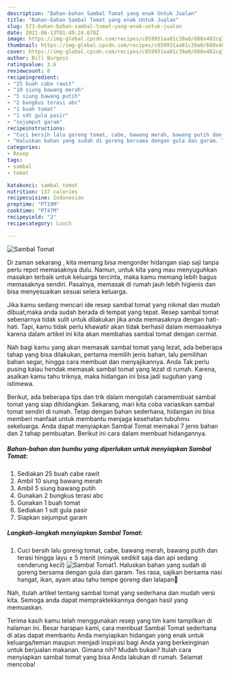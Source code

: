 ```yaml
---
description: "Bahan-bahan Sambal Tomat yang enak Untuk Jualan"
title: "Bahan-bahan Sambal Tomat yang enak Untuk Jualan"
slug: 573-bahan-bahan-sambal-tomat-yang-enak-untuk-jualan
date: 2021-06-13T01:49:24.678Z
image: https://img-global.cpcdn.com/recipes/c859931aa01c39a0/680x482cq70/sambal-tomat-foto-resep-utama.jpg
thumbnail: https://img-global.cpcdn.com/recipes/c859931aa01c39a0/680x482cq70/sambal-tomat-foto-resep-utama.jpg
cover: https://img-global.cpcdn.com/recipes/c859931aa01c39a0/680x482cq70/sambal-tomat-foto-resep-utama.jpg
author: Bill Burgess
ratingvalue: 3.6
reviewcount: 8
recipeingredient:
- "25 buah cabe rawit"
- "10 siung bawang merah"
- "5 siung bawang putih"
- "2 bungkus terasi abc"
- "1 buah tomat"
- "1 sdt gula pasir"
- "sejumput garam"
recipeinstructions:
- "Cuci bersih lalu goreng tomat, cabe, bawang merah, bawang putih dan terasi hingga layu ± 5 menit (minyak sedikit saja dan api sedang cenderung kecil)"
- "Haluskan bahan yang sudah di goreng bersama dengan gula dan garam. Tes rasa, sajikan bersama nasi hangat, ikan, ayam atau tahu tempe goreng dan lalapan🤤"
categories:
- Resep
tags:
- sambal
- tomat

katakunci: sambal tomat 
nutrition: 137 calories
recipecuisine: Indonesian
preptime: "PT19M"
cooktime: "PT47M"
recipeyield: "2"
recipecategory: Lunch

---
```



![Sambal Tomat](https://img-global.cpcdn.com/recipes/c859931aa01c39a0/680x482cq70/sambal-tomat-foto-resep-utama.jpg)

Di zaman  sekarang , kita memang bisa mengorder hidangan siap saji tanpa perlu repot memasaknya dulu. Namun, untuk kita yang mau menyuguhkan masakan terbaik untuk keluarga tercinta, maka kamu memang lebih bagus memasaknya sendiri. Pasalnya, memasak di rumah jauh lebih higienis dan bisa menyesuaikan sesuai selera keluarga.

Jika kamu sedang mencari ide resep sambal tomat yang nikmat dan mudah dibuat,maka anda sudah berada di tempat yang tepat. Resep sambal tomat  sebenarnya tidak sulit untuk dilakukan jika anda memasaknya dengan hati-hati. Tapi, kamu tidak perlu khawatir akan tidak berhasil dalam memasaknya 
karena dalam artikel ini kita akan membahas sambal tomat dengan cermat.  



Nah bagi kamu yang akan memasak sambal tomat yang lezat, ada beberapa tahap yang bisa dilakukan, pertama memilih jenis bahan, lalu pemilihan bahan segar, hingga cara membuat dan menyajikannya. Anda Tak perlu pusing kalau hendak memasak sambal tomat yang lezat di rumah. Karena, asalkan kamu  tahu triknya, maka hidangan ini bisa jadi suguhan yang istimewa.

Berikut, ada beberapa tips dan trik dalam mengolah caramembuat sambal tomat yang siap dihidangkan. Sekarang, mari kita coba variasikan sambal tomat sendiri di rumah. Tetap dengan bahan sederhana, hidangan ini bisa memberi manfaat untuk membantu menjaga kesehatan tubuhmu sekeluarga. Anda dapat menyiapkan Sambal Tomat memakai 7 jenis bahan dan 2 tahap pembuatan. Berikut ini cara dalam membuat hidangannya.

<!--inarticleads1-->

##### Bahan-bahan dan bumbu yang diperlukan untuk menyiapkan Sambal Tomat:

1. Sediakan 25 buah cabe rawit
1. Ambil 10 siung bawang merah
1. Ambil 5 siung bawang putih
1. Gunakan 2 bungkus terasi abc
1. Gunakan 1 buah tomat
1. Sediakan 1 sdt gula pasir
1. Siapkan sejumput garam




<!--inarticleads2-->

##### Langkah-langkah menyiapkan Sambal Tomat:

1. Cuci bersih lalu goreng tomat, cabe, bawang merah, bawang putih dan terasi hingga layu ± 5 menit (minyak sedikit saja dan api sedang cenderung kecil)
<img src="https://img-global.cpcdn.com/steps/cbf7771c3b21a9f3/160x128cq70/sambal-tomat-langkah-memasak-1-foto.jpg" alt="Sambal Tomat">1. Haluskan bahan yang sudah di goreng bersama dengan gula dan garam. Tes rasa, sajikan bersama nasi hangat, ikan, ayam atau tahu tempe goreng dan lalapan🤤




Nah, itulah artikel tentang  sambal tomat  yang sederhana dan mudah versi kita. Semoga anda dapat mempraktekkannya dengan hasil yang memuaskan. 

Terima kasih kamu telah menggunakan resep yang tim kami tampilkan di halaman ini. Besar harapan kami, cara membuat  Sambal Tomat sederhana di atas dapat membantu Anda menyiapkan hidangan yang enak untuk keluarga/teman maupun menjadi inspirasi bagi Anda yang berkeinginan untuk berjualan makanan. Gimana nih? Mudah bukan? Itulah cara menyiapkan sambal tomat yang bisa Anda lakukan di rumah. Selamat mencoba!

